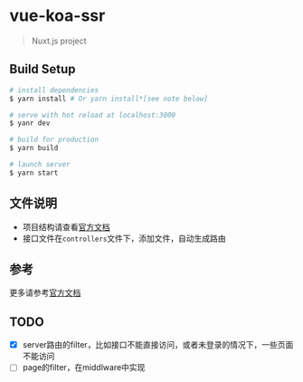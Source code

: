 # vue-koa-ssr

> Nuxt.js project

## Build Setup

``` bash
# install dependencies
$ yarn install # Or yarn install*[see note below]

# serve with hot reload at localhost:3000
$ yanr dev

# build for production
$ yarn build

# launch server
$ yarn start
```

## 文件说明
- 项目结构请查看[官方文档](https://zh.nuxtjs.org/guide/directory-structure)
- 接口文件在`controllers`文件下，添加文件，自动生成路由

## 参考
更多请参考[官方文档](https://zh.nuxtjs.org/)

## TODO
- [x] server路由的filter，比如接口不能直接访问，或者未登录的情况下，一些页面不能访问
- [ ] page的filter，在middlware中实现